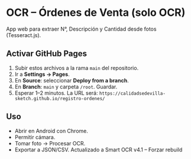 # OCR – Órdenes de Venta (solo OCR)

App web para extraer N°, Descripción y Cantidad desde fotos (Tesseract.js).

## Activar GitHub Pages
1. Subir estos archivos a la rama `main` del repositorio.
2. Ir a **Settings → Pages**.
3. En **Source**: seleccionar **Deploy from a branch**.
4. En **Branch**: `main` y carpeta `/root`. Guardar.
5. Esperar 1–2 minutos. La URL será:
   `https://calidadsedevilla-sketch.github.io/registro-ordenes/`

## Uso
- Abrir en Android con Chrome.
- Permitir cámara.
- Tomar foto → Procesar OCR.
- Exportar a JSON/CSV.
Actualizado a Smart OCR v4.1 – Forzar rebuild
